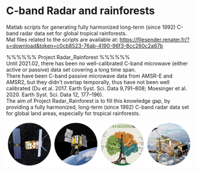 # C-band Radar and rainforests
Matlab scripts for generating fully harmonized long-term (since 1992) C-band radar data set for global tropical rainforests.  
Mat files related to the scripts are available at: https://filesender.renater.fr/?s=download&token=c0cb8523-76ab-4190-96f3-8cc260c2a67b

%%%%%% Project Radar_Rainforest %%%%%%  
Until 2021.02, there has been no well-calibrated C-band microwave (either active or passive) data set covering a long time span.   
There have been C-band passive microwave data from AMSR-E and AMSR2, but they didn't overlap temporally, thus have not been well calibrated (Du et al. 2017. Earth Syst. Sci. Data 9,791–808; Moesinger et al. 2020. Earth Syst. Sci. Data 12, 177–196).   
The aim of Project Radar_Rainforest is to fill this knowledge gap, by providing a fully harmonized, long-term (since 1992) C-band radar data set for global land areas, especially for tropical rainforests.




![C-band Radar sensors for monitoring tropical forests--key to a successful paris agreement](images/radar_forest.png)
